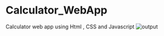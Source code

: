 # Calculator_WebApp
Calculator web app using Html , CSS and Javascript
![output](https://github.com/user-attachments/assets/35c7b435-a0a3-4a68-9cb1-ce0fa72880cb)

